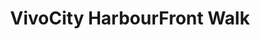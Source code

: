 ---
addr: '1 HarbourFront Walk'
city: Singapore
country: Singapore
description: ''
id: vivocity
lat: 1.2651111497247556
lng: 103.8221159690675
title: VivoCity HarbourFront Walk
venue: VivoCity
---